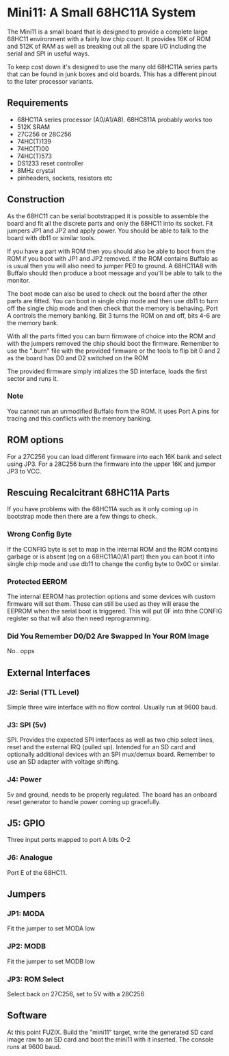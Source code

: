 # Mini11: A Small 68HC11A System

The Mini11 is a small board that is designed to provide a complete large
68HC11 environment with a fairly low chip count. It provides 16K of ROM and
512K of RAM as well as breaking out all the spare I/O including the serial
and SPI in useful ways.

To keep cost down it's designed to use the many old 68HC11A series parts
that can be found in junk boxes and old boards. This has a different pinout
to the later processor variants.

## Requirements

- 68HC11A series processor (A0/A1/A8). 68HC811A probably works too
- 512K SRAM
- 27C256 or 28C256
- 74HC(T)139
- 74HC(T)00
- 74HC(T)573
- DS1233 reset controller
- 8MHz crystal
- pinheaders, sockets, resistors etc

## Construction

As the 68HC11 can be serial bootstrapped it is possible to assemble the
board and fit all the discrete parts and only the 68HC11 into its socket.
Fit jumpers JP1 and JP2 and apply power. You should be able to talk to the
board with db11 or similar tools.

If you have a part with ROM then you should also be able to boot from the
ROM if you boot with JP1 and JP2 removed. If the ROM contains Buffalo as
is usual then you will also need to jumper PE0 to ground. A 68HC11A8 with
Buffalo should then produce a boot message and you'll be able to talk to
the monitor.

The boot mode can also be used to check out the board after the other parts
are fitted. You can boot in single chip mode and then use db11 to turn off the
single chip mode and then check that the memory is behaving. Port A controls
the memory banking. Bit 3 turns the ROM on and off, bits 4-6 are the memory
bank.

With all the parts fitted you can burn firmware of choice into the ROM and
with the jumpers removed the chip should boot the firmware. Remember to use
the ".burn" file with the provided firmware or the tools to flip bit 0 and 2
as the board has D0 and D2 switched on the ROM

The provided firmware simply intializes the SD interface, loads the
first sector and runs it.

### Note

You cannot run an unmodified Buffalo from the ROM. It uses Port A pins for
tracing and this conflicts with the memory banking.

## ROM options

For a 27C256 you can load different firmware into each 16K bank and select
using JP3. For a 28C256 burn the firmware into the upper 16K and jumper JP3
to VCC.

## Rescuing Recalcitrant 68HC11A Parts

If you have problems with the 68HC11A such as it only coming up in bootstrap
mode then there are a few things to check.

### Wrong Config Byte

If the CONFIG byte is set to map in the internal ROM and the ROM contains
garbage or is absent (eg on a 68HC11A0/A1 part) then you can boot it into
single chip mode and use db11 to change the config byte to 0x0C or similar.

### Protected EEROM

The internal EEROM has protection options and some devices wih custom
firmware will set them. These can still be used as they will erase the
EEPROM when the serial boot is triggered. This will put 0F into thhe CONFIG
register so that will also then need reprogramming.

### Did You Remember D0/D2 Are Swapped In Your ROM Image

No.. opps

## External Interfaces

### J2: Serial (TTL Level)

Simple three wire interface with no flow control. Usually run at 9600 baud.

### J3: SPI (5v)

SPI. Provides the expected SPI interfaces as well as two chip select lines,
reset and the external IRQ (pulled up). Intended for an SD card and
optionally additional devices with an SPI mux/demux board. Remember to use
an SD adapter with voltage shifting.

### J4: Power

5v and ground, needs to be properly regulated. The board has an onboard
reset generator to handle power coming up gracefully.

## J5: GPIO

Three input ports mapped to port A bits 0-2

### J6: Analogue

Port E of the 68HC11.

## Jumpers

### JP1: MODA

Fit the jumper to set MODA low

### JP2: MODB

Fit the jumper to set MODB low

### JP3: ROM Select

Select back on 27C256, set to 5V with a 28C256

## Software

At this point FUZIX. Build the "mini11" target, write the generated SD card
image raw to an SD card and boot the mini11 with it inserted. The console
runs at 9600 baud.

